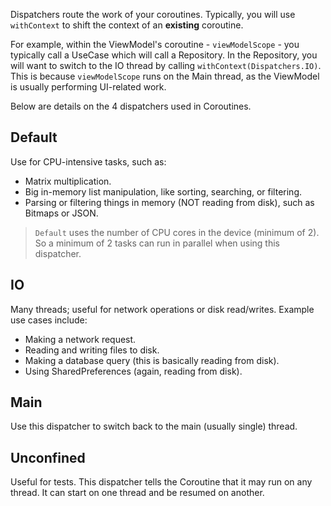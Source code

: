 Dispatchers route the work of your coroutines.
Typically, you will use `withContext` to shift the context of an **existing** coroutine. 

For example, within the ViewModel's coroutine - `viewModelScope` - you typically call a UseCase which will call a Repository. In the Repository, you will want to switch to the IO thread by calling `withContext(Dispatchers.IO)`. This is because `viewModelScope` runs on the Main thread, as the ViewModel is usually performing UI-related work.

Below are details on the 4 dispatchers used in Coroutines.
## Default

Use for CPU-intensive tasks, such as:
- Matrix multiplication.
- Big in-memory list manipulation, like sorting, searching, or filtering.
- Parsing or filtering things in memory (NOT reading from disk), such as Bitmaps or JSON.

> `Default` uses the number of CPU cores in the device (minimum of 2). So a minimum of 2 tasks can run in parallel when using this dispatcher.
## IO

Many threads; useful for network operations or disk read/writes.
Example use cases include:
- Making a network request.
- Reading and writing files to disk.
- Making a database query (this is basically reading from disk).
- Using SharedPreferences (again, reading from disk).

## Main

Use this dispatcher to switch back to the main (usually single) thread.

## Unconfined

Useful for tests. This dispatcher tells the Coroutine that it may run on any thread.
It can start on one thread and be resumed on another.